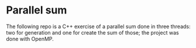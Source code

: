 # Parallel sum
The following repo is a C++ exercise of a parallel sum done in three threads: two for generation and one for create the sum of those; the project was done with OpenMP.
